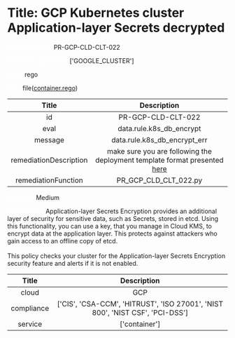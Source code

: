 



# Title: GCP Kubernetes cluster Application-layer Secrets decrypted


***<font color="white">Master Test Id:</font>*** PR-GCP-CLD-CLT-022

***<font color="white">Master Snapshot Id:</font>*** ['GOOGLE_CLUSTER']

***<font color="white">type:</font>*** rego

***<font color="white">rule:</font>*** file([container.rego])  
  
  
  
  

|Title|Description|
| :---: | :---: |
|id|PR-GCP-CLD-CLT-022|
|eval|data.rule.k8s_db_encrypt|
|message|data.rule.k8s_db_encrypt_err|
|remediationDescription|make sure you are following the deployment template format presented <a href='https://cloud.google.com/kubernetes-engine/docs/reference/rest/v1/projects.locations.clusters' target='_blank'>here</a>|
|remediationFunction|PR_GCP_CLD_CLT_022.py|


***<font color="white">Severity:</font>*** Medium

***<font color="white">Description:</font>*** Application-layer Secrets Encryption provides an additional layer of security for sensitive data, such as Secrets, stored in etcd. Using this functionality, you can use a key, that you manage in Cloud KMS, to encrypt data at the application layer. This protects against attackers who gain access to an offline copy of etcd.<br><br> This policy checks your cluster for the Application-layer Secrets Encryption security feature and alerts if it is not enabled.  
  
  

|Title|Description|
| :---: | :---: |
|cloud|GCP|
|compliance|['CIS', 'CSA-CCM', 'HITRUST', 'ISO 27001', 'NIST 800', 'NIST CSF', 'PCI-DSS']|
|service|['container']|



[container.rego]: https://github.com/prancer-io/prancer-compliance-test/tree/master/google/cloud/container.rego

